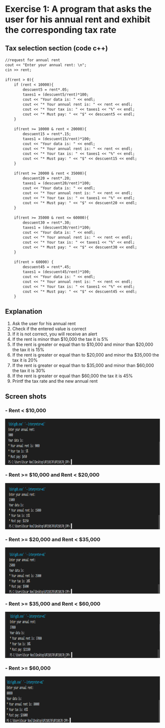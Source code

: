 # Exercise 1: A program that asks the user for his annual rent and exhibit the corresponding tax rate
## Tax selection section (code c++)

    //request for annual rent
    cout << "Enter your annual rent: \n";
    cin >> rent;
    
    if(rent > 0){
        if (rent < 10000){
            descuent5 = rent*.05;
            taxes1 = (descuent5/rent)*100;
            cout << "Your data is: " << endl;
            cout << "* Your annual rent is: " << rent << endl;
            cout << "* Your tax is: " << taxes1 << "%" << endl;
            cout << "* Must pay: " << "$" << descuent5 << endl; 
        }

        if(rent >= 10000 & rent < 20000){
            descuent15 = rent*.15;
            taxes1 = (descuent15/rent)*100;
            cout << "Your data is: " << endl;
            cout << "* Your annual rent is: " << rent << endl;
            cout << "* Your tax is: " << taxes1 << "%" << endl;
            cout << "* Must pay: " << "$" << descuent15 << endl; 
        }

        if(rent >= 20000 & rent < 35000){
            descuent20 = rent*.20;
            taxes1 = (descuent20/rent)*100;
            cout << "Your data is: " << endl;
            cout << "* Your annual rent is: " << rent << endl;
            cout << "* Your tax is: " << taxes1 << "%" << endl;
            cout << "* Must pay: " << "$" << descuent20 << endl; 
        }

        if(rent >= 35000 & rent <= 60000){
            descuent30 = rent*.30;
            taxes1 = (descuent30/rent)*100;
            cout << "Your data is: " << endl;
            cout << "* Your annual rent is: " << rent << endl;
            cout << "* Your tax is: " << taxes1 << "%" << endl;
            cout << "* Must pay: " << "$" << descuent30 << endl; 
        }

        if(rent > 60000) {
            descuent45 = rent*.45;
            taxes1 = (descuent45/rent)*100;
            cout << "Your data is: " << endl;
            cout << "* Your annual rent is: " << rent << endl;
            cout << "* Your tax is: " << taxes1 << "%" << endl;
            cout << "* Must pay: " << "$" << descuent45 << endl; 
        }

## Explanation
1. Ask the user for his annual rent
2. Check if the entered value is correct
3. If it is not correct, you will receive an alert
4. If the rent is minor than $10,000 the tax it is 5%
5. If the rent is greater or equal than to $10,000 and minor than $20,000 the tax it is 15%
6. If the rent is greater or equal than to $20,000 and minor tha $35,000 the tax it is 20%
7. If the rent is greater or equal than to $35,000 and minor than $60,000 the tax it is 30%
8. If the rent is greater or equal than $60,000 the tax it is 45%
9. Printf the tax rate and the new annual rent

## Screen shots
### - Rent < $10,000
<img src="https://github.com/UP210170/UP210170_CPP/blob/main/imagenes/5%25.png" alt="5%" align="center" height="150" width="700">

### - Rent >= $10,000 and Rent < $20,000
<img src="https://github.com/UP210170/UP210170_CPP/blob/main/imagenes/15%25.png" alt="15%" align="center" height="150" width="700">

### - Rent >= $20,000 and Rent < $35,000
<img src="https://github.com/UP210170/UP210170_CPP/blob/main/imagenes/20%25.png" alt="20%" align="center" height="150" width="700">

### - Rent >= $35,000 and Rent < $60,000
<img src="https://github.com/UP210170/UP210170_CPP/blob/main/imagenes/30%25.png" alt="30%" align="center" height="150" width="700">

### - Rent >= $60,000 
<img src="https://github.com/UP210170/UP210170_CPP/blob/main/imagenes/45%25.png" alt="45%" align="center" height="150" width="700">
